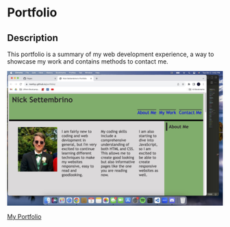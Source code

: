 # Portfolio

## Description
This portfolio is a summary of my web development experience, a way to showcase my work and contains methods to contact me.

![Screenshot](./assets/images/portfolioscreenshot.jpeg)

[My Portfolio](https://nsettyy.github.io/portfolio/)
